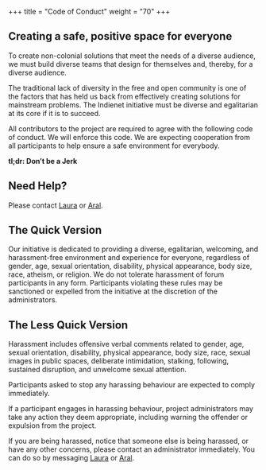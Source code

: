 +++
title = "Code of Conduct"
weight = "70"
+++

## Creating a safe, positive space for everyone

To create non-colonial solutions that meet the needs of a diverse audience, we must build diverse teams that design for themselves and, thereby, for a diverse audience.

The traditional lack of diversity in the free and open community is one of the factors that has held us back from effectively creating solutions for mainstream problems. The Indienet initiative must be diverse and egalitarian at its core if it is to succeed.

All contributors to the project are required to agree with the following code of conduct. We will enforce this code. We are expecting cooperation from all participants to help ensure a safe environment for everybody.

**tl;dr: Don’t be a Jerk**

## Need Help?

Please contact [Laura](https://laurakalbag.com) or [Aral](https://ar.al).

## The Quick Version

Our initiative is dedicated to providing a diverse, egalitarian, welcoming, and harassment-free environment and experience for everyone, regardless of gender, age, sexual orientation, disability, physical appearance, body size, race, atheism, or religion. We do not tolerate harassment of forum participants in any form. Participants violating these rules may be sanctioned or expelled from the initiative at the discretion of the administrators.

## The Less Quick Version

Harassment includes offensive verbal comments related to gender, age, sexual orientation, disability, physical appearance, body size, race, sexual images in public spaces, deliberate intimidation, stalking, following, sustained disruption, and unwelcome sexual attention.

Participants asked to stop any harassing behaviour are expected to comply immediately.

If a participant engages in harassing behaviour, project administrators may take any action they deem appropriate, including warning the offender or expulsion from the project.

If you are being harassed, notice that someone else is being harassed, or have any other concerns, please contact an administrator immediately. You can do so by messaging [Laura](https://laurakalbag.com) or [Aral](https://ar.al).
